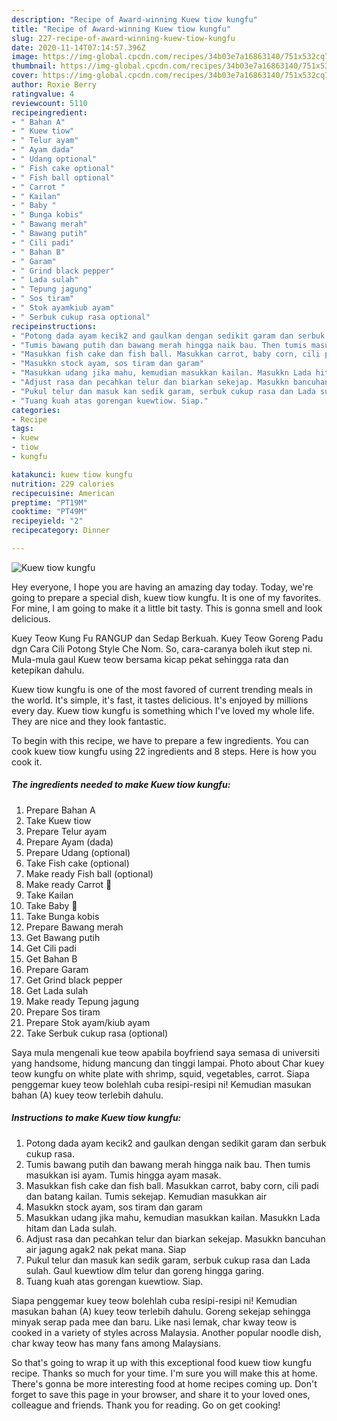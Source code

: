 ```yaml
---
description: "Recipe of Award-winning Kuew tiow kungfu"
title: "Recipe of Award-winning Kuew tiow kungfu"
slug: 227-recipe-of-award-winning-kuew-tiow-kungfu
date: 2020-11-14T07:14:57.396Z
image: https://img-global.cpcdn.com/recipes/34b03e7a16863140/751x532cq70/kuew-tiow-kungfu-resipi-foto-utama.jpg
thumbnail: https://img-global.cpcdn.com/recipes/34b03e7a16863140/751x532cq70/kuew-tiow-kungfu-resipi-foto-utama.jpg
cover: https://img-global.cpcdn.com/recipes/34b03e7a16863140/751x532cq70/kuew-tiow-kungfu-resipi-foto-utama.jpg
author: Roxie Berry
ratingvalue: 4
reviewcount: 5110
recipeingredient:
- " Bahan A"
- " Kuew tiow"
- " Telur ayam"
- " Ayam dada"
- " Udang optional"
- " Fish cake optional"
- " Fish ball optional"
- " Carrot "
- " Kailan"
- " Baby "
- " Bunga kobis"
- " Bawang merah"
- " Bawang putih"
- " Cili padi"
- " Bahan B"
- " Garam"
- " Grind black pepper"
- " Lada sulah"
- " Tepung jagung"
- " Sos tiram"
- " Stok ayamkiub ayam"
- " Serbuk cukup rasa optional"
recipeinstructions:
- "Potong dada ayam kecik2 and gaulkan dengan sedikit garam dan serbuk cukup rasa."
- "Tumis bawang putih dan bawang merah hingga naik bau. Then tumis masukkan isi ayam. Tumis hingga ayam masak."
- "Masukkan fish cake dan fish ball. Masukkan carrot, baby corn, cili padi dan batang kailan. Tumis sekejap. Kemudian masukkan air"
- "Masukkn stock ayam, sos tiram dan garam"
- "Masukkan udang jika mahu, kemudian masukkan kailan. Masukkn Lada hitam dan Lada sulah."
- "Adjust rasa dan pecahkan telur dan biarkan sekejap. Masukkn bancuhan air jagung agak2 nak pekat mana. Siap"
- "Pukul telur dan masuk kan sedik garam, serbuk cukup rasa dan Lada sulah. Gaul kuewtiow dlm telur dan goreng hingga garing."
- "Tuang kuah atas gorengan kuewtiow. Siap."
categories:
- Recipe
tags:
- kuew
- tiow
- kungfu

katakunci: kuew tiow kungfu 
nutrition: 229 calories
recipecuisine: American
preptime: "PT19M"
cooktime: "PT49M"
recipeyield: "2"
recipecategory: Dinner

---
```



![Kuew tiow kungfu](https://img-global.cpcdn.com/recipes/34b03e7a16863140/751x532cq70/kuew-tiow-kungfu-resipi-foto-utama.jpg)

Hey everyone, I hope you are having an amazing day today. Today, we're going to prepare a special dish, kuew tiow kungfu. It is one of my favorites. For mine, I am going to make it a little bit tasty. This is gonna smell and look delicious.

Kuey Teow Kung Fu RANGUP dan Sedap Berkuah. Kuey Teow Goreng Padu dgn Cara Cili Potong Style Che Nom. So, cara-caranya boleh ikut step ni. Mula-mula gaul Kuew teow bersama kicap pekat sehingga rata dan ketepikan dahulu.

Kuew tiow kungfu is one of the most favored of current trending meals in the world. It's simple, it's fast, it tastes delicious. It's enjoyed by millions every day. Kuew tiow kungfu is something which I've loved my whole life. They are nice and they look fantastic.


To begin with this recipe, we have to prepare a few ingredients. You can cook kuew tiow kungfu using 22 ingredients and 8 steps. Here is how you cook it.

<!--inarticleads1-->

##### The ingredients needed to make Kuew tiow kungfu:

1. Prepare  Bahan A
1. Take  Kuew tiow
1. Prepare  Telur ayam
1. Prepare  Ayam (dada)
1. Prepare  Udang (optional)
1. Take  Fish cake (optional)
1. Make ready  Fish ball (optional)
1. Make ready  Carrot 🥕
1. Take  Kailan
1. Take  Baby 🌽
1. Take  Bunga kobis
1. Prepare  Bawang merah
1. Get  Bawang putih
1. Get  Cili padi
1. Get  Bahan B
1. Prepare  Garam
1. Get  Grind black pepper
1. Get  Lada sulah
1. Make ready  Tepung jagung
1. Prepare  Sos tiram
1. Prepare  Stok ayam/kiub ayam
1. Take  Serbuk cukup rasa (optional)


Saya mula mengenali kue teow apabila boyfriend saya semasa di universiti yang handsome, hidung mancung dan tinggi lampai. Photo about Char kuey teow kungfu on white plate with shrimp, squid, vegetables, carrot. Siapa penggemar kuey teow bolehlah cuba resipi-resipi ni! Kemudian masukan bahan (A) kuey teow terlebih dahulu. 

<!--inarticleads2-->

##### Instructions to make Kuew tiow kungfu:

1. Potong dada ayam kecik2 and gaulkan dengan sedikit garam dan serbuk cukup rasa.
1. Tumis bawang putih dan bawang merah hingga naik bau. Then tumis masukkan isi ayam. Tumis hingga ayam masak.
1. Masukkan fish cake dan fish ball. Masukkan carrot, baby corn, cili padi dan batang kailan. Tumis sekejap. Kemudian masukkan air
1. Masukkn stock ayam, sos tiram dan garam
1. Masukkan udang jika mahu, kemudian masukkan kailan. Masukkn Lada hitam dan Lada sulah.
1. Adjust rasa dan pecahkan telur dan biarkan sekejap. Masukkn bancuhan air jagung agak2 nak pekat mana. Siap
1. Pukul telur dan masuk kan sedik garam, serbuk cukup rasa dan Lada sulah. Gaul kuewtiow dlm telur dan goreng hingga garing.
1. Tuang kuah atas gorengan kuewtiow. Siap.


Siapa penggemar kuey teow bolehlah cuba resipi-resipi ni! Kemudian masukan bahan (A) kuey teow terlebih dahulu. Goreng sekejap sehingga minyak serap pada mee dan baru. Like nasi lemak, char kway teow is cooked in a variety of styles across Malaysia. Another popular noodle dish, char kway teow has many fans among Malaysians. 

So that's going to wrap it up with this exceptional food kuew tiow kungfu recipe. Thanks so much for your time. I'm sure you will make this at home. There's gonna be more interesting food at home recipes coming up. Don't forget to save this page in your browser, and share it to your loved ones, colleague and friends. Thank you for reading. Go on get cooking!
